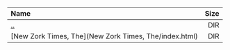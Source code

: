 |Name|Size|
|:---|---:|
|[..](../index.html)|DIR|
|[New Zork Times, The](New Zork Times, The/index.html)|DIR|
